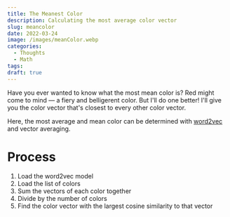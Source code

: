 ```yaml
---
title: The Meanest Color
description: Calculating the most average color vector
slug: meancolor
date: 2022-03-24
image: /images/meanColor.webp
categories:
  - Thoughts
  - Math
tags:
draft: true
---
```


Have you ever wanted to know what the most mean color is? Red might come to mind — a fiery and belligerent color. But I'll do one better! I'll give you the color vector that's closest to every other color vector.

Here, the most average and mean color can be determined with [word2vec]() and vector averaging.

# Process

1. Load the word2vec model
2. Load the list of colors
3. Sum the vectors of each color together
4. Divide by the number of colors
5. Find the color vector with the largest cosine similarity to that vector
